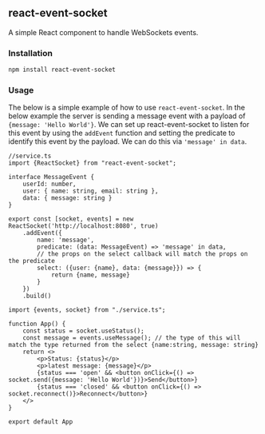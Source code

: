 ## react-event-socket

A simple React component to handle WebSockets events.

### Installation

```bash
npm install react-event-socket
```

### Usage
The below is a simple example of how to use `react-event-socket`.
In the below example the server is sending a message event with a payload of `{message: 'Hello World'}`.
We can set up react-event-socket to listen for this event by using the `addEvent` function and setting the predicate to identify this event by the payload. We can do this via `'message' in data`.
```tsx
//service.ts
import {ReactSocket} from "react-event-socket";

interface MessageEvent {
    userId: number,
    user: { name: string, email: string },
    data: { message: string }
}

export const [socket, events] = new ReactSocket('http://localhost:8080', true)
    .addEvent({
        name: 'message',
        predicate: (data: MessageEvent) => 'message' in data,
        // the props on the select callback will match the props on the predicate
        select: ({user: {name}, data: {message}}) => {
            return {name, message}
        }
    })
    .build()
```

```tsx
import {events, socket} from "./service.ts";

function App() {
    const status = socket.useStatus();
    const message = events.useMessage(); // the type of this will match the type returned from the select {name:string, message: string}
    return <>
        <p>Status: {status}</p>
        <p>latest message: {message}</p>
        {status === 'open' && <button onClick={() => socket.send({message: 'Hello World'})}>Send</button>}
        {status === 'closed' && <button onClick={() => socket.reconnect()}>Reconnect</button>}
    </>
}

export default App
```